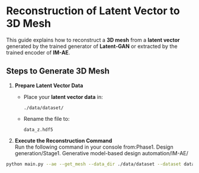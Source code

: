 # Reconstruction of Latent Vector to 3D Mesh

This guide explains how to reconstruct a **3D mesh** from a **latent vector** generated by the trained generator of **Latent-GAN** or extracted by the trained encoder of **IM-AE**.

## Steps to Generate 3D Mesh

1. **Prepare Latent Vector Data**  
   - Place your **latent vector data** in:
     ```
     ./data/dataset/
     ```
   - Rename the file to:
     ```
     data_z.hdf5
     ```

2. **Execute the Reconstruction Command**  
   Run the following command in your console from:Phase1. Design generation/Stage1. Generative model-based design automation/IM-AE/

```bash
python main.py --ae --get_mesh --data_dir ./data/dataset --dataset dataset --sample_dir samples/dataset
